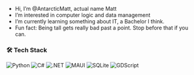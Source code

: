 -  Hi, I’m @AntarcticMatt, actual name Matt
-  I’m interested in computer logic and data management
-  I’m currently learning something about IT, a Bachelor I think.
-  Fun fact: Being tall gets really bad past a point. Stop before that if you can.


### 🛠 Tech Stack
![Python](https://img.shields.io/badge/-Python-yellow) ![C#](https://img.shields.io/badge/-C%23-blue) ![.NET](https://img.shields.io/badge/-.NET-informational) ![MAUI](https://img.shields.io/badge/-MAUI-blue) ![SQLite](https://img.shields.io/badge/-SQLite-lightgrey) ![GDScript](https://img.shields.io/badge/-GDScript-darkblue)
<!---
AntarcticMatt/AntarcticMatt is a ✨ special ✨ repository because its `README.md` (this file) appears on your GitHub profile.
You can click the Preview link to take a look at your changes.
--->

